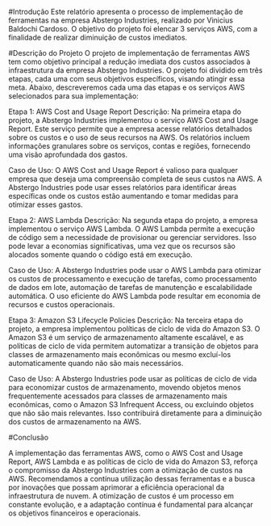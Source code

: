 #Introdução
Este relatório apresenta o processo de implementação de ferramentas na empresa Abstergo Industries, realizado por Vinicius Baldochi Cardoso. O objetivo do projeto foi elencar 3 serviços AWS, com a finalidade de realizar diminuição de custos imediatos.

#Descrição do Projeto
O projeto de implementação de ferramentas AWS tem como objetivo principal a redução imediata dos custos associados à infraestrutura da empresa Abstergo Industries. O projeto foi dividido em três etapas, cada uma com seus objetivos específicos, visando atingir essa meta. Abaixo, descreveremos cada uma das etapas e os serviços AWS selecionados para sua implementação:

Etapa 1: AWS Cost and Usage Report
Descrição: Na primeira etapa do projeto, a Abstergo Industries implementou o serviço AWS Cost and Usage Report. Este serviço permite que a empresa acesse relatórios detalhados sobre os custos e o uso de seus recursos na AWS. Os relatórios incluem informações granulares sobre os serviços, contas e regiões, fornecendo uma visão aprofundada dos gastos.

Caso de Uso: O AWS Cost and Usage Report é valioso para qualquer empresa que deseja uma compreensão completa de seus custos na AWS. A Abstergo Industries pode usar esses relatórios para identificar áreas específicas onde os custos estão aumentando e tomar medidas para otimizar esses gastos.

Etapa 2: AWS Lambda
Descrição: Na segunda etapa do projeto, a empresa implementou o serviço AWS Lambda. O AWS Lambda permite a execução de código sem a necessidade de provisionar ou gerenciar servidores. Isso pode levar a economias significativas, uma vez que os recursos são alocados somente quando o código está em execução.

Caso de Uso: A Abstergo Industries pode usar o AWS Lambda para otimizar os custos de processamento e execução de tarefas, como processamento de dados em lote, automação de tarefas de manutenção e escalabilidade automática. O uso eficiente do AWS Lambda pode resultar em economia de recursos e custos operacionais.

Etapa 3: Amazon S3 Lifecycle Policies
Descrição: Na terceira etapa do projeto, a empresa implementou políticas de ciclo de vida do Amazon S3. O Amazon S3 é um serviço de armazenamento altamente escalável, e as políticas de ciclo de vida permitem automatizar a transição de objetos para classes de armazenamento mais econômicas ou mesmo excluí-los automaticamente quando não são mais necessários.

Caso de Uso: A Abstergo Industries pode usar as políticas de ciclo de vida para economizar custos de armazenamento, movendo objetos menos frequentemente acessados para classes de armazenamento mais econômicas, como o Amazon S3 Infrequent Access, ou excluindo objetos que não são mais relevantes. Isso contribuirá diretamente para a diminuição dos custos de armazenamento na AWS.

#Conclusão

A implementação das ferramentas AWS, como o AWS Cost and Usage Report, AWS Lambda e as políticas de ciclo de vida do Amazon S3, reforça o compromisso da Abstergo Industries com a otimização de custos na AWS. Recomendamos a contínua utilização dessas ferramentas e a busca por inovações que possam aprimorar a eficiência operacional da infraestrutura de nuvem. A otimização de custos é um processo em constante evolução, e a adaptação contínua é fundamental para alcançar os objetivos financeiros e operacionais.
